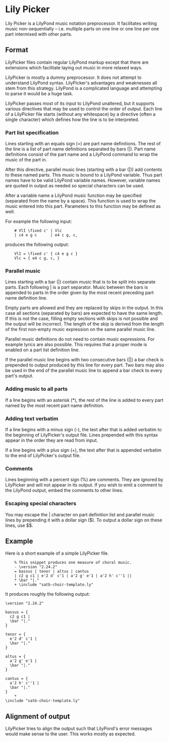 # Lily Picker

Lily Picker is a LilyPond music notation preprocessor.
It facilitates writing music non-sequentially – i.e. multiple parts on one line or one line per one part intermixed with other parts.

## Format

LilyPicker files contain regular LilyPond markup except that there are extensions which facilitate laying out music in more relaxed ways.

LilyPicker is mostly a dummy preprocessor.
It does not attempt to understand LilyPond syntax.
LilyPicker's advantages and weaknesses all stem from this strategy.
LilyPond is a complicated language and attempting to parse it would be a huge task.

LilyPicker passes most of its input to LilyPond unaltered, but it supports various directives that may be used to control the order of output.
Each line of a LilyPicker file starts (without any whitespace) by a directive (often a single character) which defines how the line is to be interpreted.

### Part list specification

Lines starting with an equals sign (=) are part name definitions.
The rest of the line is a list of part name definitions separated by bars (|).
Part name definitions consist of the part name and a LilyPond command to wrap the music of the part in.

After this directive, parallel music lines (starting with a bar (|)) add contents to these named parts.
This music is bound to a LilyPond variable.
Thus part names have to be valid LilyPond variable names.
However, variable names are quoted in output as needed so special characters can be used.

After a variable name a LilyPond music function may be specified (separated from the name by a space).
This function is used to wrap the music entered into this part.
Parameters to this function may be defined as well.

For example the following input:

```
    # VlI \fixed c' | Vlc
    | c4 e g c      | e4 c g, c,
```

produces the following output:

```
    VlI = \fixed c' { c4 e g c }
    Vlc = { e4 c g, c, }
```

### Parallel music

Lines starting with a bar (|) contain music that is to be split into separate parts.
Each following | is a part separator.
Music between the bars is appended to parts in the order given by the most recent preceding part name definition line.

Empty parts are allowed and they are replaced by skips in the output.
In this case all sections (separated by bars) are expected to have the same length.
If this is not the case, filling empty sections with skips is not possible and the output will be incorrect.
The length of the skip is derived from the length of the first non-empty music expression on the same parallel music line.

Parallel music definitions do not need to contain music expressions.
For example lyrics are also possible.
This requires that a proper mode is enabled on a part list definition line.

If the parallel music line begins with two consecutive bars (||) a bar check is prepended to output produced by this line for every part.
Two bars may also be used in the end of the parallel music line to append a bar check to every part's output.

### Adding music to all parts

If a line begins with an asterisk (\*), the rest of the line is added to every part named by the most recent part name definition.

### Adding text verbatim

If a line begins with a minus sign (-), the text after that is added verbatim to the beginning of LilyPicker's output file.
Lines prepended with this syntax appear in the order they are read from input.

If a line begins with a plus sign (+), the text after that is appended verbatim to the end of LilyPicker's output file.

### Comments

Lines beginning with a percent sign (%) are comments.
They are ignored by LilyPicker and will not appear in its output.
If you wish to emit a comment to the LilyPond output, embed the comments to other lines.

### Escaping special characters

You may escape the | character on part definition list and parallel music lines by prepending it with a dollar sign ($).
To output a dollar sign on these lines, use $$.

## Example

Here is a short example of a simple LilyPicker file.

```
    % This snippet produces one measure of choral music.
    - \version "2.24.2"
    = bassus | tenor | altus | cantus
    | c2 g c1 | e'2 d' c'1 | a'2 g' e'1 | a'2 h' c''1 ||
    * \bar "|."
    + \include "satb-choir-template.ly"
```

It produces roughly the following output:

```
\version "2.24.2"

bassus = {
  c2 g c1 |
  \bar "|."
}
  
tenor = {
  e'2 d' c'1 |
  \bar "|."
}

altus = {
  a'2 g' e'1 |
  \bar "|."
}

cantus = {
  a'2 h' c''1 |
  \bar "|."
}
    * 
\include "satb-choir-template.ly"
```

## Alignment of output

LilyPicker tries to align the output such that LilyPond's error messages would make sense to the user.
This works mostly as expected.
